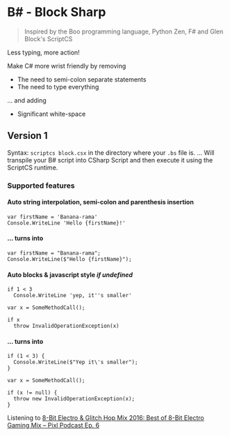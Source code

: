 # B# - Block Sharp
> Inspired by the Boo programming language, Python Zen, F# and Glen Block's ScriptCS

Less typing, more action!

Make C# more wrist friendly by removing
- The need to semi-colon separate statements
- The need to type everything

... and adding
- Significant white-space

## Version 1
Syntax: `scriptcs block.csx` in the directory where your `.bs` file is.
... Will transpile your B# script into CSharp Script and then execute it using the ScriptCS runtime.

### Supported features
#### Auto string interpolation, semi-colon and parenthesis insertion
    var firstName = 'Banana-rama'
    Console.WriteLine 'Hello {firstName}!'
  
#### ... turns into
    var firstName = "Banana-rama";
    Console.WriteLine($"Hello {firstName}");
  
#### Auto blocks & javascript style _if undefined_
    if 1 < 3
      Console.WriteLine 'yep, it''s smaller'
  
    var x = SomeMethodCall();
  
    if x
      throw InvalidOperationException(x)
    
#### ... turns into
    if (1 < 3) {
      Console.WriteLine($"Yep it\'s smaller");
    }

    var x = SomeMethodCall();

    if (x != null) {
      throw new InvalidOperationException(x);
    }


Listening to [8-Bit Electro & Glitch Hop Mix 2016: Best of 8-Bit Electro Gaming Mix – Pixl Podcast Ep. 6](https://www.youtube.com/watch?v=kPL_pO7b8wA)

